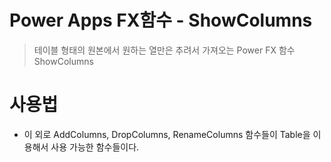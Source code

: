 # Power Apps FX함수 - ShowColumns
> 테이블 형태의 원본에서 원하는 열만은 추려서 가져오는 Power FX 함수 ShowColumns

# 사용법



* 이 외로 AddColumns, DropColumns, RenameColumns 함수들이 Table을 이용해서 사용 가능한 함수들이다.
